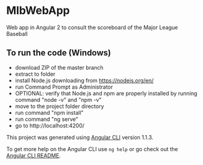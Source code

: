 # MlbWebApp
Web app in Angular 2 to consult the scoreboard of the Major League Baseball

## To run the code (Windows)
- download ZIP of the master branch
- extract to folder
- install Node.js downloading from https://nodejs.org/en/
- run Command Prompt as Administrator
- OPTIONAL: verify that Node.js and npm are properly installed by running command "node -v" and "npm -v"
- move to the project folder directory
- run command "npm install"
- run command "ng serve"
- go to http://localhost:4200/

This project was generated using [Angular CLI](https://github.com/angular/angular-cli) version 1.1.3.

To get more help on the Angular CLI use `ng help` or go check out the [Angular CLI README](https://github.com/angular/angular-cli/blob/master/README.md).
